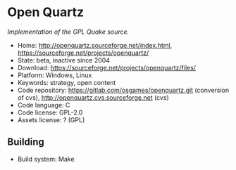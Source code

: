 # Open Quartz

_Implementation of the GPL Quake source._

- Home: http://openquartz.sourceforge.net/index.html, https://sourceforge.net/projects/openquartz/
- State: beta, inactive since 2004
- Download: https://sourceforge.net/projects/openquartz/files/
- Platform: Windows, Linux
- Keywords: strategy, open content
- Code repository: https://gitlab.com/osgames/openquartz.git (conversion of cvs), http://openquartz.cvs.sourceforge.net (cvs)
- Code language: C
- Code license: GPL-2.0
- Assets license: ? (GPL)

## Building

- Build system: Make
